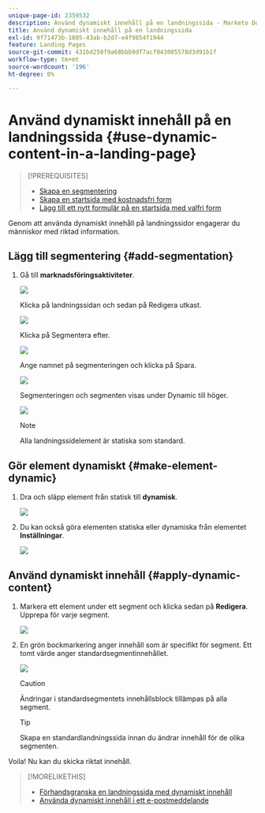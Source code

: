 ```yaml
---
unique-page-id: 2359532
description: Använd dynamiskt innehåll på en landningssida - Marketo Docs - produktdokumentation
title: Använd dynamiskt innehåll på en landningssida
exl-id: 9f71473b-1805-43ab-b2d7-e4f9854f1944
feature: Landing Pages
source-git-commit: 431bd258f9a68bbb9df7acf043085578d3d91b1f
workflow-type: tm+mt
source-wordcount: '196'
ht-degree: 0%

---
```


# Använd dynamiskt innehåll på en landningssida {#use-dynamic-content-in-a-landing-page}

>[!PREREQUISITES]
>
>* [Skapa en segmentering](/help/marketo/product-docs/personalization/segmentation-and-snippets/segmentation/create-a-segmentation.md)
>* [Skapa en startsida med kostnadsfri form](/help/marketo/product-docs/demand-generation/landing-pages/free-form-landing-pages/create-a-free-form-landing-page.md)
>* [Lägg till ett nytt formulär på en startsida med valfri form](/help/marketo/product-docs/demand-generation/landing-pages/free-form-landing-pages/add-a-new-form-to-a-free-form-landing-page.md)

Genom att använda dynamiskt innehåll på landningssidor engagerar du människor med riktad information.

## Lägg till segmentering {#add-segmentation}

1. Gå till **marknadsföringsaktiviteter**.

   ![](assets/login-marketing-activities.png)

   Klicka på landningssidan och sedan på Redigera utkast.

   ![](assets/landingpageeditdraft.jpg)

   Klicka på Segmentera efter.

   ![](assets/image2015-5-21-12-3a31-3a20.png)

   Ange namnet på segmenteringen och klicka på Spara.

   ![](assets/image2014-9-16-14-3a50-3a5.png)

   Segmenteringen och segmenten visas under Dynamic till höger.

   ![](assets/image2015-5-21-12-3a36-3a40.png)

   >[!NOTE]
   >
   >Alla landningssidelement är statiska som standard.

## Gör element dynamiskt {#make-element-dynamic}

1. Dra och släpp element från statisk till **dynamisk**.

   ![](assets/image2014-9-16-14-3a50-3a27.png)

1. Du kan också göra elementen statiska eller dynamiska från elementet **Inställningar**.

   ![](assets/image2015-5-21-12-3a39-3a41.png)

## Använd dynamiskt innehåll {#apply-dynamic-content}

1. Markera ett element under ett segment och klicka sedan på **Redigera**. Upprepa för varje segment.

   ![](assets/image2015-5-21-12-3a42-3a11.png)

1. En grön bockmarkering anger innehåll som är specifikt för segment. Ett tomt värde anger standardsegmentinnehållet.

   ![](assets/image2015-5-21-12-3a44-3a24.png)

   >[!CAUTION]
   >
   >Ändringar i standardsegmentets innehållsblock tillämpas på alla segment.

   >[!TIP]
   >
   >Skapa en standardlandningssida innan du ändrar innehåll för de olika segmenten.

Voila! Nu kan du skicka riktat innehåll.

>[!MORELIKETHIS]
>
>* [Förhandsgranska en landningssida med dynamiskt innehåll](/help/marketo/product-docs/demand-generation/landing-pages/landing-page-actions/preview-a-landing-page-with-dynamic-content.md)
>* [Använda dynamiskt innehåll i ett e-postmeddelande](/help/marketo/product-docs/email-marketing/general/functions-in-the-editor/using-dynamic-content-in-an-email.md)
